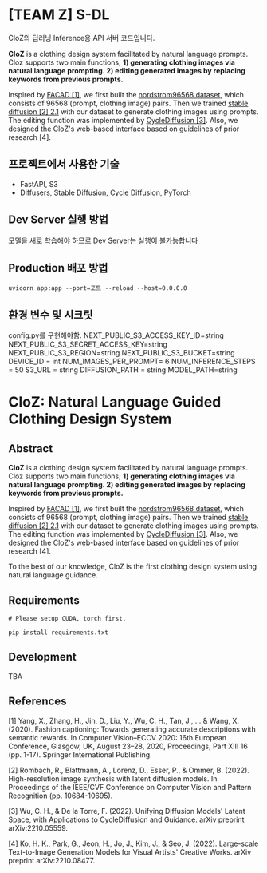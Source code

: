 # [TEAM Z] S-DL

CloZ의 딥러닝 Inference용 API 서버 코드입니다. 

**CloZ** is a clothing design system facilitated by natural language prompts. Cloz supports two main functions; **1) generating clothing images via natural language prompting. 2) editing generated images by replacing keywords from previous prompts.** 

Inspired by [FACAD [1]](https://github.com/xuewyang/Fashion_Captioning), we first built the [nordstrom96568 dataset](https://huggingface.co/datasets/jasonchoi3/nordstrom96568), which consists of 96568 (prompt, clothing image) pairs. Then we trained [stable diffusion [2] 2.1](https://github.com/Stability-AI/stablediffusion) with our dataset to generate clothing images using prompts. The editing function was implemented by [CycleDiffusion [3]](https://github.com/ChenWu98/cycle-diffusion). Also, we designed the CloZ's web-based interface based on guidelines of prior research [4]. 


## 프로젝트에서 사용한 기술

- FastAPI, S3
- Diffusers, Stable Diffusion, Cycle Diffusion, PyTorch

## Dev Server 실행 방법

모델을 새로 학습해야 하므로 Dev Server는 실행이 불가능합니다 


## Production 배포 방법

```
uvicorn app:app --port=포트 --reload --host=0.0.0.0
```

## 환경 변수 및 시크릿

config.py를 구현해야함. 
NEXT_PUBLIC_S3_ACCESS_KEY_ID=string
NEXT_PUBLIC_S3_SECRET_ACCESS_KEY=string
NEXT_PUBLIC_S3_REGION=string
NEXT_PUBLIC_S3_BUCKET=string
DEVICE_ID = int
NUM_IMAGES_PER_PROMPT= 6
NUM_INFERENCE_STEPS = 50
S3_URL = string
DIFFUSION_PATH = string
MODEL_PATH=string

# CloZ: Natural Language Guided Clothing Design System 

## Abstract

**CloZ** is a clothing design system facilitated by natural language prompts. Cloz supports two main functions; **1) generating clothing images via natural language prompting. 2) editing generated images by replacing keywords from previous prompts.** 

Inspired by [FACAD [1]](https://github.com/xuewyang/Fashion_Captioning), we first built the [nordstrom96568 dataset](https://huggingface.co/datasets/jasonchoi3/nordstrom96568), which consists of 96568 (prompt, clothing image) pairs. Then we trained [stable diffusion [2] 2.1](https://github.com/Stability-AI/stablediffusion) with our dataset to generate clothing images using prompts. The editing function was implemented by [CycleDiffusion [3]](https://github.com/ChenWu98/cycle-diffusion). Also, we designed the CloZ's web-based interface based on guidelines of prior research [4]. 

To the best of our knowledge, CloZ is the first clothing design system using natural language guidance.

## Requirements

```
# Please setup CUDA, torch first. 

pip install requirements.txt
```


## Development

TBA

## References

[1] Yang, X., Zhang, H., Jin, D., Liu, Y., Wu, C. H., Tan, J., ... & Wang, X. (2020). Fashion captioning: Towards generating accurate descriptions with semantic rewards. In Computer Vision–ECCV 2020: 16th European Conference, Glasgow, UK, August 23–28, 2020, Proceedings, Part XIII 16 (pp. 1-17). Springer International Publishing.

[2] Rombach, R., Blattmann, A., Lorenz, D., Esser, P., & Ommer, B. (2022). High-resolution image synthesis with latent diffusion models. In Proceedings of the IEEE/CVF Conference on Computer Vision and Pattern Recognition (pp. 10684-10695).


[3] Wu, C. H., & De la Torre, F. (2022). Unifying Diffusion Models' Latent Space, with Applications to CycleDiffusion and Guidance. arXiv preprint arXiv:2210.05559.

[4] Ko, H. K., Park, G., Jeon, H., Jo, J., Kim, J., & Seo, J. (2022). Large-scale Text-to-Image Generation Models for Visual Artists' Creative Works. arXiv preprint arXiv:2210.08477.
